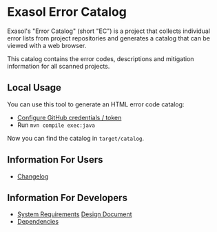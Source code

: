 # Exasol Error Catalog

Exasol's "Error Catalog" (short "EC") is a project that collects individual error lists from project repositories and generates a catalog that can be viewed with a web browser.

This catalog contains the error codes, descriptions and mitigation information for all scanned projects.

## Local Usage

You can use this tool to generate an HTML error code catalog:

* [Configure GitHub credentials / token](https://github-api.kohsuke.org/index.html#Environmental_variables)
* Run `mvn compile exec:java`

Now you can find the catalog in `target/catalog`.

## Information For Users

* [Changelog](doc/changes/changelog.md)

## Information For Developers

* [System Requirements](doc/system_requirements.md)
  [Design Document](doc/design.md)
* [Dependencies](dependencies.md)